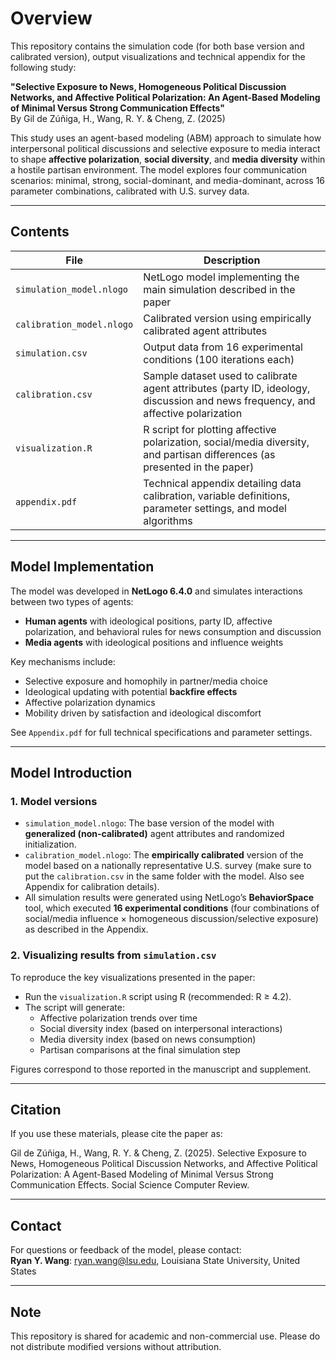 # Overview

This repository contains the simulation code (for both base version and calibrated version), output visualizations and technical appendix for the following study:

**"Selective Exposure to News, Homogeneous Political Discussion Networks, and Affective Political Polarization: An Agent-Based Modeling of Minimal Versus Strong Communication Effects"**  
By Gil de Zúñiga, H., Wang, R. Y. & Cheng, Z. (2025)  

This study uses an agent-based modeling (ABM) approach to simulate how interpersonal political discussions and selective exposure to media interact to shape **affective polarization**, **social diversity**, and **media diversity** within a hostile partisan environment. The model explores four communication scenarios: minimal, strong, social-dominant, and media-dominant, across 16 parameter combinations, calibrated with U.S. survey data.

---

## Contents

| File | Description |
|------|-------------|
| `simulation_model.nlogo` | NetLogo model implementing the main simulation described in the paper |
| `calibration_model.nlogo` | Calibrated version using empirically calibrated agent attributes |
| `simulation.csv` | Output data from 16 experimental conditions (100 iterations each) |
| `calibration.csv` | Sample dataset used to calibrate agent attributes (party ID, ideology, discussion and news frequency, and affective polarization |
| `visualization.R` | R script for plotting affective polarization, social/media diversity, and partisan differences (as presented in the paper) |
| `appendix.pdf` | Technical appendix detailing data calibration, variable definitions, parameter settings, and model algorithms |

---

## Model Implementation

The model was developed in **NetLogo 6.4.0** and simulates interactions between two types of agents:

- **Human agents** with ideological positions, party ID, affective polarization, and behavioral rules for news consumption and discussion
- **Media agents** with ideological positions and influence weights

Key mechanisms include:
- Selective exposure and homophily in partner/media choice
- Ideological updating with potential **backfire effects**
- Affective polarization dynamics
- Mobility driven by satisfaction and ideological discomfort

See `Appendix.pdf` for full technical specifications and parameter settings.

---

## Model Introduction

### 1. **Model versions**

- `simulation_model.nlogo`: The base version of the model with **generalized (non-calibrated)** agent attributes and randomized initialization.
- `calibration_model.nlogo`: The **empirically calibrated** version of the model based on a nationally representative U.S. survey (make sure to put the `calibration.csv` in the same folder with the model. Also see Appendix for calibration details).
- All simulation results were generated using NetLogo’s **BehaviorSpace** tool, which executed **16 experimental conditions** (four combinations of social/media influence × homogeneous discussion/selective exposure) as described in the Appendix.

### 2. **Visualizing results from `simulation.csv`**

To reproduce the key visualizations presented in the paper:

- Run the `visualization.R` script using R (recommended: R ≥ 4.2).
- The script will generate:
  - Affective polarization trends over time  
  - Social diversity index (based on interpersonal interactions)  
  - Media diversity index (based on news consumption)  
  - Partisan comparisons at the final simulation step

Figures correspond to those reported in the manuscript and supplement.

---

## Citation

If you use these materials, please cite the paper as:

Gil de Zúñiga, H., Wang, R. Y. & Cheng, Z. (2025). Selective Exposure to News, Homogeneous Political Discussion Networks, and Affective Political Polarization: A Agent-Based Modeling of Minimal Versus Strong Communication Effects. Social Science Computer Review.

---

## Contact

For questions or feedback of the model, please contact:  
**Ryan Y. Wang**: ryan.wang@lsu.edu, Louisiana State University, United States

---

## Note

This repository is shared for academic and non-commercial use. Please do not distribute modified versions without attribution.
